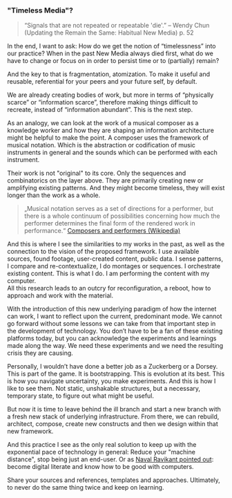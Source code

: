 ### "Timeless Media"?

> “Signals that are not repeated or repeatable 'die'.”
– Wendy Chun (Updating the Remain the Same: Habitual New Media) p. 52

In the end, I want to ask: How do we get the notion of “timelessness” into our practice? When in the past New Media always died first, what do we have to change or focus on in order to persist time or to (partially) remain?

And the key to that is fragmentation, atomization. To make it useful and reusable, referential for your peers and your future self, by default.

We are already creating bodies of work, but more in terms of “physically scarce” or “information scarce”, therefore making things difficult to recreate, instead of “information abundant”. This is the next step.

As an analogy, we can look at the work of a musical composer as a knowledge worker and how they are shaping an information architecture might be helpful to make the point.
A composer uses the framework of musical notation. Which is the abstraction or codification of music instruments in general and the sounds which can be performed with each instrument.

Their work is not "original" to its core. Only the sequences and combinatorics on the layer above. They are primarily creating new or amplifying existing patterns. And they might become timeless, they will exist longer than the work as a whole.

> „Musical notation serves as a set of directions for a performer, but there is a whole continuum of possibilities concerning how much the performer determines the final form of the rendered work in performance.“ [Composers and performers (Wikipedia)](https://en.wikipedia.org/wiki/Composer#Composers_and_performers)

And this is where I see the similarities to my works in the past, as well as the connection to the vision of the proposed framework. I use available sources, found footage, user-created content, public data.
I sense patterns, I compare and re-contextualize, I do montages or sequences. I orchestrate existing content. This is what I do. I am performing the content with my computer.    
All this research leads to an outcry for reconfiguration, a reboot, how to approach and work with the material.

With the introduction of this new underlying paradigm of how the internet can work, I want to reflect upon the current, predominant mode.
We cannot go forward without some lessons we can take from that important step in the development of technology. You don’t have to be a fan of these existing platforms today, but you can acknowledge the experiments and learnings made along the way. We need these experiments and we need the resulting crisis they are causing.

Personally, I wouldn’t have done a better job as a Zuckerberg or a Dorsey. This is part of the game. It is bootstrapping. This is evolution at its best. This is how you navigate uncertainty, you make experiments. And this is how I like to see them. Not static, unshakable structures, but a necessary, temporary state, to figure out what might be useful.

But now it is time to leave behind the ill branch and start a new branch with a fresh new stack of underlying infrastructure.
From there, we can rebuild, architect, compose, create new constructs and then we design within that new framework.

And this practice I see as the only real solution to keep up with the exponential pace of technology in general:
Reduce your "machine distance", stop being just an end-user.
Or as [Naval Ravikant pointed out](https://youtu.be/kvGFldxwjhY?t=135): become digital literate and know how to be good with computers.

Share your sources and references, templates and approaches.
Ultimately, to never do the same thing twice and keep on learning.
